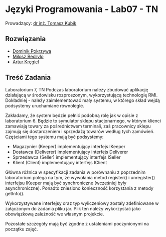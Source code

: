 # Języki Programowania - Lab07 - TN

Prowadzący: [dr inż. Tomasz Kubik](http://tomasz.kubik.staff.iiar.pwr.wroc.pl/)

## Rozwiązania

- [Dominik Pokrzywa](https://github.com/Ite-2022-pwr/sem3-jp-lab07-dp)
- [Miłosz Bedryło](https://github.com/Ite-2022-pwr/sem3-jp-lab07-mb)
- [Artur Kręgiel](https://github.com/Ite-2022-pwr/sem3-jp-lab07-ak)

## Treść Zadania

Laboratorium 7, TN Podczas laboratorium należy zbudować aplikację działającą w środowisku rozproszonym, wykorzystującą technologię RMI. Dokładniej - należy zaimlementować mały systemu, w którego skład wejdą podsystemy uruchamiane równolegle.

Zakładamy, że system będzie pełnić podobną rolę jak w opisie z laboratorium 6. Będzie to symulator sklepu stacjonarnego, w którym klienci zamawiają towary za pośrednictwem terminali, zaś pracownicy sklepu zajmują się dostarczeniem i sprzedażą towarów według tych zamówień. Częściami tego systemu mają być podsystemy:

- Magazynier (Keeper) implementujący interfejs IKeeper
- Dostawca (Deliverer) implementujący interfejs Deliverer
- Sprzedawca (Seller) implementujący interfejs ISeller
- Klient (Client) implementujący interfejs IClient

Główna różnica w specyfikacji zadania w porównaniu z poprzednim laboratorium polega na tym, że wywołania metod register() i unregister() interfejsu IKeeper mają być synchroniczne (wcześniej były asynchroniczne). Ponadto zniesiono konieczność korzystania z metody getInfo().

Wykorzystywane interfejsy oraz typ wyliczeniowy zostały zdefiniowane w załączonym do zadania pliku jar. Plik ten należy wykorzystać jako obowiązkową zależność we własnym projekcie.

Pozostałe szczegóły mają być zgodne z ustaleniami poczynionymi na początku zajęć.